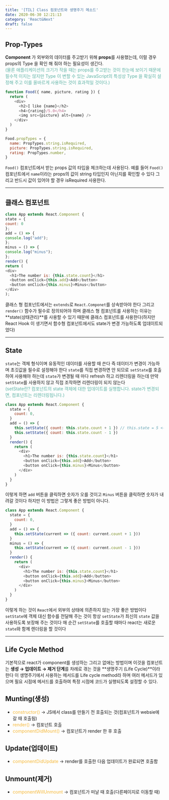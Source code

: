 ```yaml
---
title: '[TIL] Class 컴포넌트와 생명주기 메소드'
date: 2020-06-30 12:21:13
category: 'React&Next'
draft: false
---
```


## Prop-Types

**Component** 가 외부와의 데이터를 주고받기 위해 **props**를 사용했는데, 이럴 경우 props의 Type 을 확인 해 줘야 하는 필요성이 생긴다.<br><span style="color: #60b4a6">(물론 애플리케이션의 크기가 작을 때는 props를 주고받는 것이 한눈에 보이기 때문에 필수적 이지는 않지만 Type 이 변할 수 있는 JavaScript의 특성상 Type 을 확실히 설정해 주고 이를 올바르게 사용하는
것이 효과적일 것이다.)</span>

```javascript
function Food({ name, picture, rating }) {
  return (
    <div>
      <h2>I like {name}</h2>
      <h4>{rating}/5.0</h4>
      <img src={picture} alt={name} />
    </div>
  )
}

Food.propTypes = {
  name: PropTypes.string.isRequired,
  picture: PropTypes.string.isRequired,
  rating: PropTypes.number,
}
```

`Food()` 컴포넌트에서 받는 props 값의 타입을 체크하는데 사용된다. 예를 들어 `Food()` 컴포넌트에서 `name`이라는 props의 값이 string 타입인지 아닌지를 확인할 수 있다 그리고 반드시 값이 있어야 할
경우 isRequired 사용한다.

---

## 클래스 컴포넌트

```javascript
class App extends React.Component {
state = {
count: 0
};
add = () => {
console.log("add");
};
minus = () => {
console.log("minus");
};
render() {
return (
<div>
  <h1>The number is: {this.state.count}</h1>
  <button onClick={this.add}>Add</button>
  <button onClick={this.minus}>Minus</button>
</div>
);
```

클래스 형 컴포넌트에서는 `extends`로 `React.Componet`를 상속받아야 한다 그리고 `render()` 함수가 필수로 정의되어야 하며 클래스 형 컴포넌트를 사용하는 이유는 **state(상태관리)**를 사용할 수 있기 때문에 클래스 컴포넌트를 사용한다(하지만 React Hook 이 생기면서 함수형 컴포넌트에서도 state가 변경 가능하도록 업데이트되었다)

---

## State

`state`는 객체 형식이며 유동적인 데이터를 사용할 때 쓴다 즉 데이터가 변경이 가능하며 초깃값을 필수로 설정해야 한다 `state`를 직접 변경하면 안 되므로 `setState`를 호출하여 사용해야 하는데 `state`가 변경될 때 마다 refresh 하고 리렌더링을 하는데 만약 `setState`를 사용하지 않고 직접 조작하면 리렌더링이 되지 않는다<br><span style="color: #60b4a6">(setState란? 컴포넌트의 state 객체에 대한 업데이트를 실행합니다. state가 변경되면, 컴포넌트는 리렌더링됩니다.)</span>

```javascript
class App extends React.Component {
  state = {
    count: 0,
  }
  add = () => {
    this.setState({ count: this.state.count + 1 }) // this.state = 5 <- 이런식을 직접 조작 x }; minus=()=> {
    this.setState({ count: this.state.count - 1 })
  }
  render() {
    return (
      <div>
        <h1>The number is: {this.state.count}</h1>
        <button onClick={this.add}>Add</button>
        <button onClick={this.minus}>Minus</button>
      </div>
    )
  }
}
```

이렇게 하면 `add` 버튼을 클릭하면 숫자가 오를 것이고 `Minus` 버튼을 클릭하면 숫자가 내려갈 것이다 하지만 이 방법은 그렇게 좋은 방법이 아니다.

```javascript
class App extends React.Component {
  state = {
    count: 0,
  }
  add = () => {
    this.setState(current => ({ count: current.count + 1 }))
  }
  minus = () => {
    this.setState(current => ({ count: current.count - 1 }))
  }
  render() {
    return (
      <div>
        <h1>The number is: {this.state.count}</h1>
        <button onClick={this.add}>Add</button>
        <button onClick={this.minus}>Minus</button>
      </div>
    )
  }
}
```

이렇게 하는 것이 `React`에서 외부의 상태에 의존하지 않는 가장 좋은 방법이다 `setState`에 객체 대신 함수를 전달해 주는 것이 항상 `setState`가 최신의 `state` 값을 사용하도록 보장해 주는 것이다 매 순간 `setState`를 호출할 때마다 react는 새로운 `state`와 함께 렌더링을 할 것이다

---

## Life Cycle Method

기본적으로 react가 component를 생성하는 그리고 없애는 방법이며 이것을 컴포넌트는 **생성 → 업데이트 → 제거 단계**를 차례로 겪는 것을 **생명주기 (Life Cycle)**이라 한다 이 생명주기에서 사용하는
메서드를 Life cycle method라 하며 여러 메서드가 있으며 필요 시점에 메서드를 호출하여 특정 시점에 코드가 실행되도록 설정할 수 있다.

## Munting(생성)

- <span style="color: #f6b93b">constructor()</span> → JS에서 class를 만들기 전 호출되는 것(컴포넌트가 websie에 갈 때 호출됨)<br>
- <span style="color: #f6b93b">render()</span> → 컴포넌트 호출<br>
- <span style="color: #f6b93b">componentDidMount()</span> → 컴포넌트가 render 한 후 호출<br>

## Update(업데이트)

- <span style="color: #f6b93b">componentDidUpdate</span> → render를 호출한 다음 업데이트가 완료되면 호출함

## Unmount(제거)

- <span style="color: #f6b93b">componentWillUnmount</span> → 컴포넌트가 떠날 때 호출(다른페이지로 이동할 때)
